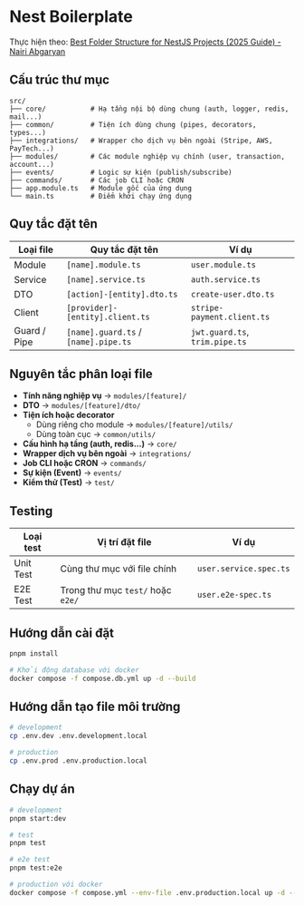 # Nest Boilerplate

Thực hiện theo: [Best Folder Structure for NestJS Projects (2025 Guide) - Nairi Abgaryan](https://medium.com/@nairi.abgaryan/stop-the-chaos-clean-folder-file-naming-guide-for-backend-nest-js-and-node-331fdc6400cb)

## Cấu trúc thư mục

```plaintext
src/
├── core/           # Hạ tầng nội bộ dùng chung (auth, logger, redis, mail...)
├── common/         # Tiện ích dùng chung (pipes, decorators, types...)
├── integrations/   # Wrapper cho dịch vụ bên ngoài (Stripe, AWS, PayTech...)
├── modules/        # Các module nghiệp vụ chính (user, transaction, account...)
├── events/         # Logic sự kiện (publish/subscribe)
├── commands/       # Các job CLI hoặc CRON
├── app.module.ts   # Module gốc của ứng dụng
└── main.ts         # Điểm khởi chạy ứng dụng
```

## Quy tắc đặt tên

| Loại file        | Quy tắc đặt tên                     | Ví dụ                          |
|------------------|-------------------------------------|--------------------------------|
| Module           | `[name].module.ts`                  | `user.module.ts`              |
| Service          | `[name].service.ts`                 | `auth.service.ts`             |
| DTO              | `[action]-[entity].dto.ts`          | `create-user.dto.ts`          |
| Client           | `[provider]-[entity].client.ts`     | `stripe-payment.client.ts`    |
| Guard / Pipe     | `[name].guard.ts` / `[name].pipe.ts`| `jwt.guard.ts`, `trim.pipe.ts`|

## Nguyên tắc phân loại file

- **Tính năng nghiệp vụ** -> `modules/[feature]/`
- **DTO** -> `modules/[feature]/dto/`
- **Tiện ích hoặc decorator**
  - Dùng riêng cho module -> `modules/[feature]/utils/`
  - Dùng toàn cục -> `common/utils/`
- **Cấu hình hạ tầng (auth, redis...)** -> `core/`
- **Wrapper dịch vụ bên ngoài** -> `integrations/`
- **Job CLI hoặc CRON** -> `commands/`
- **Sự kiện (Event)** -> `events/`
- **Kiểm thử (Test)** -> `test/`

## Testing

| Loại test   | Vị trí đặt file                        | Ví dụ                         |
|-------------|----------------------------------------|-------------------------------|
| Unit Test   | Cùng thư mục với file chính            | `user.service.spec.ts`        |
| E2E Test    | Trong thư mục `test/` hoặc `e2e/`      | `user.e2e-spec.ts`            |

## Hướng dẫn cài đặt

```bash
pnpm install

# Khởi động database với docker
docker compose -f compose.db.yml up -d --build
```

## Hướng dẫn tạo file môi trường

```bash
# development
cp .env.dev .env.development.local

# production
cp .env.prod .env.production.local
```

## Chạy dự án

```bash
# development
pnpm start:dev

# test
pnpm test

# e2e test
pnpm test:e2e

# production với docker
docker compose -f compose.yml --env-file .env.production.local up -d --build
```
